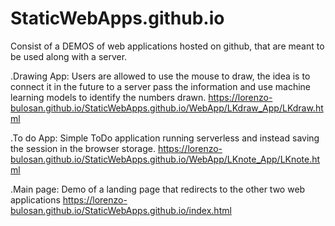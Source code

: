 # StaticWebApps.github.io

Consist of a DEMOS of web applications hosted on github, that are meant to be used along with a server.

.Drawing App: Users are allowed to use the mouse to draw, the idea is to connect it in the future to a server pass the information and use machine learning models to identify the numbers drawn.
https://lorenzo-bulosan.github.io/StaticWebApps.github.io/WebApp/LKdraw_App/LKdraw.html

.To do App: Simple ToDo application running serverless and instead saving the session in the browser storage.
https://lorenzo-bulosan.github.io/StaticWebApps.github.io/WebApp/LKnote_App/LKnote.html

.Main page: Demo of a landing page that redirects to the other two web applications
https://lorenzo-bulosan.github.io/StaticWebApps.github.io/index.html
